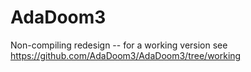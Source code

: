 # AdaDoom3
Non-compiling redesign -- for a working version see https://github.com/AdaDoom3/AdaDoom3/tree/working
